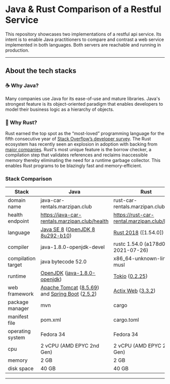 # Java & Rust Comparison of a Restful Service

This repository showcases two implementations of a restful api service. Its intent is to enable Java practitioners to compare and contrast a web service implemented in both languages. Both servers are reachable and running in production.
___
## About the tech stacks

### ☕️ Why Java?
Many companies use Java for its ease-of-use and mature libraries.
Java's strongest feature is its object-oriented paradigm that enables developers to model their business logic as a hierarchy of objects.

### 🦀 Why Rust?
Rust earned the top spot as the “most-loved” programming language for the fifth consecutive year of [Stack Overflow’s developer survey]. The Rust ecosystem has recently seen an explosion in adoption with backing from [major companies]. Rust's most unique feature is the borrow checker, a compilation step that validates references and reclaims inaccessible memory thereby eliminating the need for a runtime garbage collector. This enables Rust programs to be blazingly fast and memory-efficient.

[Stack Overflow’s developer survey]: https://stackoverflow.blog/2020/06/05/why-the-developers-who-use-rust-love-it-so-much/
[major companies]: https://foundation.rust-lang.org/members/

### Stack Comparison

| Stack              | Java                                                   | Rust                                         |
| ------------------ | ------------------------------------------------------ | -------------------------------------------- |
| domain name        | java-car-rentals.marzipan.club                         | rust-car-rentals.marzipan.club               |
| health endpoint    | https://java-car-rentals.marzipan.club/health          | https://rust-car-rental.marzipan.club/health |
| language           | [Java SE 8] ([OpenJDK 8 8u292-b10])                    | [Rust 2018] ([1.54.0])                       |
| compiler           | java-1.8.0-openjdk-devel                               | rustc 1.54.0 (a178d0322 2021-07-26)          |
| compilation target | java bytecode 52.0                                     | x86_64-unknown-linux-musl                    |
| runtime            | [OpenJDK] ([java-1.8.0-openjdk])                       | [Tokio] ([0.2.25])                           |
| web framework      | [Apache Tomcat] ([8.5.69]) and [Spring Boot] ([2.5.2]) | [Actix Web] ([3.3.2])                        |
| package manager    | mvn                                                    | cargo                                        |
| manifest file      | pom.xml                                                | cargo.toml                                   |
| operating system   | Fedora 34                                              | Fedora 34                                    |
| cpu                | 2  vCPU (AMD EPYC 2nd Gen)                             | 2  vCPU (AMD EPYC 2nd Gen)                   |
| memory             | 2 GB                                                   | 2 GB                                         |
| disk space         | 40 GB                                                  | 40 GB                                        |


[Java SE 8]: https://docs.oracle.com/javase/8
[OpenJDK 8 8u292-b10]: https://mail.openjdk.java.net/pipermail/jdk8u-dev/2021-April/013680.html

[Rust 2018]: https://www.rust-lang.org
[1.53.0]: https://blog.rust-lang.org/2021/06/17/Rust-1.53.0.html

[OpenJDK]: https://openjdk.java.net
[java-1.8.0-openjdk]: https://openjdk.java.net/install

[Tokio]:https://tokio.rs
[0.2.25]: https://crates.io/crates/tokio/0.2.25

[Apache Tomcat]: https://tomcat.apache.org
[8.5.69]: https://tomcat.apache.org/download-80.cgi#8.5.69

[Spring Boot]: https://spring.io
[2.5.2]: https://github.com/spring-projects/spring-boot/tree/v2.5.2

[Actix Web]: https://actix.rs
[3.3.2]: https://crates.io/crates/actix-web/3.3.2

---
